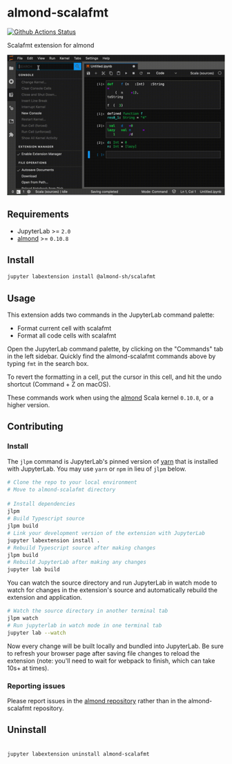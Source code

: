 # almond-scalafmt

[![Github Actions Status](https://github.com/almond-sh/almond-scalafmt/workflows/Build/badge.svg)](https://github.com/almond-sh/almond-scalafmt/actions?query=workflow%3ABuild)

Scalafmt extension for almond

![Demo](https://github.com/almond-sh/almond-scalafmt/raw/main/demo.gif)

## Requirements

* JupyterLab >= `2.0`
* [almond](https://github.com/almond-sh/almond) >= `0.10.8`

## Install

```bash
jupyter labextension install @almond-sh/scalafmt
```

## Usage

This extension adds two commands in the JupyterLab command palette:
- Format current cell with scalafmt
- Format all code cells with scalafmt

Open the JupyterLab command palette, by clicking on the "Commands" tab in the left sidebar. Quickly
find the almond-scalafmt commands above by typing `fmt` in the search box.

To revert the formatting in a cell, put the cursor in this cell, and hit the undo shortcut (Command + Z on macOS).

These commands work when using the [almond](https://github.com/almond-sh/almond) Scala kernel `0.10.8`, or a higher version.

## Contributing

### Install

The `jlpm` command is JupyterLab's pinned version of
[yarn](https://yarnpkg.com/) that is installed with JupyterLab. You may use
`yarn` or `npm` in lieu of `jlpm` below.

```bash
# Clone the repo to your local environment
# Move to almond-scalafmt directory

# Install dependencies
jlpm
# Build Typescript source
jlpm build
# Link your development version of the extension with JupyterLab
jupyter labextension install .
# Rebuild Typescript source after making changes
jlpm build
# Rebuild JupyterLab after making any changes
jupyter lab build
```

You can watch the source directory and run JupyterLab in watch mode to watch for changes in the extension's source and automatically rebuild the extension and application.

```bash
# Watch the source directory in another terminal tab
jlpm watch
# Run jupyterlab in watch mode in one terminal tab
jupyter lab --watch
```

Now every change will be built locally and bundled into JupyterLab. Be sure to refresh your browser page after saving file changes to reload the extension (note: you'll need to wait for webpack to finish, which can take 10s+ at times).

### Reporting issues

Please report issues in the [almond repository](https://github.com/almond-sh/almond/issues) rather than in the almond-scalafmt repository.

## Uninstall

```bash

jupyter labextension uninstall almond-scalafmt
```
